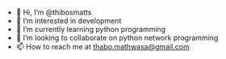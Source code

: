 - 👋 Hi, I’m @thibosmatts
- 👀 I’m interested in development
- 🌱 I’m currently learning python programming
- 💞️ I’m looking to collaborate on python network programming
- 📫 How to reach me at thabo.mathwasa@gmail.com

<!---
thibosmatts/thibosmatts is a ✨ special ✨ repository because its `README.md` (this file) appears on your GitHub profile.
You can click the Preview link to take a look at your changes.
--->

